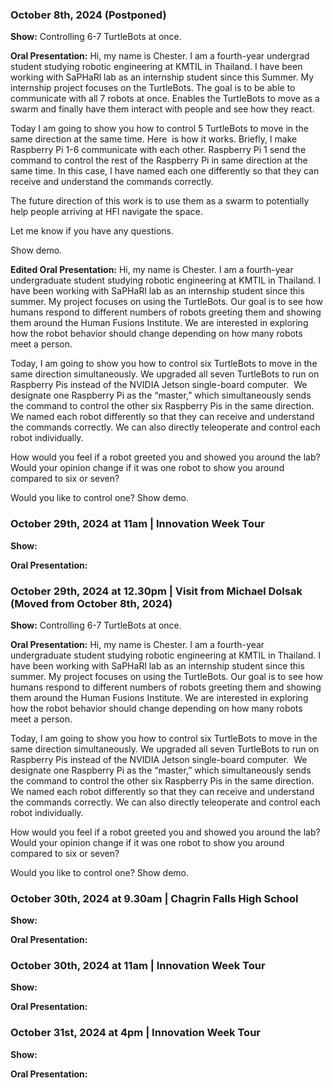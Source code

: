 
### October 8th, 2024 (Postponed)

**Show:** Controlling 6-7 TurtleBots at once.

**Oral Presentation:** Hi, my name is Chester. I am a fourth-year undergrad student studying robotic engineering at KMTIL in Thailand. I have been working with SaPHaRl lab as an internship student since this Summer. My internship project focuses on the TurtleBots. The goal is to be able to communicate with all 7 robots at once. Enables the TurtleBots to move as a swarm and finally have them interact with people and see how they react.

Today I am going to show you how to control 5 TurtleBots to move in the same direction at the same time. Here  is how it works. Briefly, I make Raspberry Pi 1-6 communicate with each other. Raspberry Pi 1 send the command to control the rest of the Raspberry Pi in same direction at the same time. In this case, I have named each one differently so that they can receive and understand the commands correctly.

The future direction of this work is to use them as a swarm to potentially help people arriving at HFI navigate the space.

Let me know if you have any questions.

Show demo.

**Edited Oral Presentation:** Hi, my name is Chester. I am a fourth-year undergraduate student studying robotic engineering at KMTIL in Thailand. I have been working with SaPHaRl lab as an internship student since this summer. My project focuses on using the TurtleBots. Our goal is to see how humans respond to different numbers of robots greeting them and showing them around the Human Fusions Institute. We are interested in exploring how the robot behavior should change depending on how many robots meet a person.
  
Today, I am going to show you how to control six TurtleBots to move in the same direction simultaneously. We upgraded all seven TurtleBots to run on Raspberry Pis instead of the NVIDIA Jetson single-board computer.  We designate one Raspberry Pi as the “master,” which simultaneously sends the command to control the other six Raspberry Pis in the same direction. We named each robot differently so that they can receive and understand the commands correctly. We can also directly teleoperate and control each robot individually.

How would you feel if a robot greeted you and showed you around the lab? Would your opinion change if it was one robot to show you around compared to six or seven?

Would you like to control one? Show demo.


### October 29th, 2024 at 11am | Innovation Week Tour

**Show:** 

**Oral Presentation:** 


### October 29th, 2024 at 12.30pm | Visit from Michael Dolsak (Moved from October 8th, 2024)

**Show:** Controlling 6-7 TurtleBots at once.

**Oral Presentation:** Hi, my name is Chester. I am a fourth-year undergraduate student studying robotic engineering at KMTIL in Thailand. I have been working with SaPHaRl lab as an internship student since this summer. My project focuses on using the TurtleBots. Our goal is to see how humans respond to different numbers of robots greeting them and showing them around the Human Fusions Institute. We are interested in exploring how the robot behavior should change depending on how many robots meet a person.
  
Today, I am going to show you how to control six TurtleBots to move in the same direction simultaneously. We upgraded all seven TurtleBots to run on Raspberry Pis instead of the NVIDIA Jetson single-board computer.  We designate one Raspberry Pi as the “master,” which simultaneously sends the command to control the other six Raspberry Pis in the same direction. We named each robot differently so that they can receive and understand the commands correctly. We can also directly teleoperate and control each robot individually.

How would you feel if a robot greeted you and showed you around the lab? Would your opinion change if it was one robot to show you around compared to six or seven?

Would you like to control one? Show demo.


### October 30th, 2024 at 9.30am | Chagrin Falls High School

**Show:**

**Oral Presentation:**


### October 30th, 2024 at 11am | Innovation Week Tour

**Show:**

**Oral Presentation:**


### October 31st, 2024 at 4pm | Innovation Week Tour

**Show:**

**Oral Presentation:** 